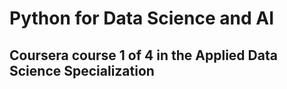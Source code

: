 # Python for Data Science and AI
## Coursera course 1 of 4 in the Applied Data Science Specialization
